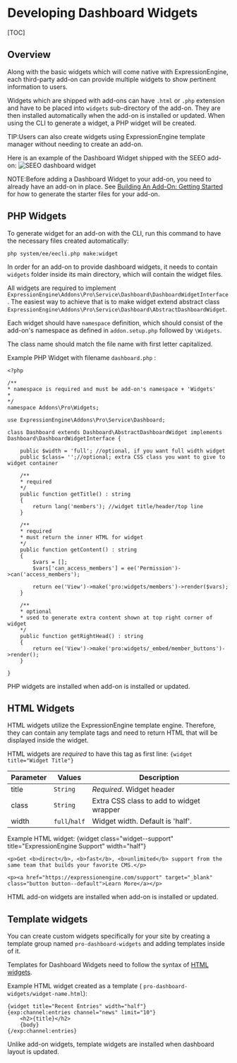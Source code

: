 <!--
    This source file is part of the open source project
    ExpressionEngine User Guide (https://github.com/ExpressionEngine/ExpressionEngine-User-Guide)

    @link      https://expressionengine.com/
    @copyright Copyright (c) 2003-2021, Packet Tide, LLC (https://packettide.com)
    @license   https://expressionengine.com/license Licensed under Apache License, Version 2.0
-->

# Developing Dashboard Widgets

[TOC]

## Overview

Along with the basic widgets which will come native with ExpressionEngine, each third-party add-on can provide multiple widgets to show pertinent information to users.

Widgets which are shipped with add-ons can have `.html` or `.php` extension and have to be placed into `widgets` sub-directory of the add-on. They are then installed automatically when the add-on is installed or updated. When using the CLI to generate a widget, a PHP widget will be created.

TIP:Users can also create widgets using ExpressionEngine template manager without needing to create an add-on.

Here is an example of the Dashboard Widget shipped with the SEEO add-on:
![SEEO dashboard widget](_images/dashboard_widget_example.png)

NOTE:Before adding a Dashboard Widget to your add-on, you need to already have an add-on in place. See [Building An Add-On: Getting Started](development/addon-development-overview.md#getting-started) for how to generate the starter files for your add-on.

## PHP Widgets

To generate widget for an add-on with the CLI, run this command to have the necessary files created automatically:

```
php system/ee/eecli.php make:widget
```

In order for an add-on to provide dashboard widgets, it needs to contain `widgets` folder inside its main directory, which will contain the widget files.

All widgets are required to implement `ExpressionEngine\Addons\Pro\Service\Dashboard\DashboardWidgetInterface`.
The easiest way to achieve that is to make widget extend abstract class `ExpressionEngine\Addons\Pro\Service\Dashboard\AbstractDashboardWidget`.

Each widget should have `namespace` definition, which should consist of the add-on's namespace as defined in `addon.setup.php` followed by `\Widgets`.

The class name should match the file name with first letter capitalized.

Example PHP Widget with filename `dashboard.php` :

    <?php

    /**
    * namespace is required and must be add-on's namespace + 'Widgets'
    * 
    */
    namespace Addons\Pro\Widgets;

    use ExpressionEngine\Addons\Pro\Service\Dashboard;

    class Dashboard extends Dashboard\AbstractDashboardWidget implements Dashboard\DashboardWidgetInterface {

        public $width = 'full'; //optional, if you want full width widget
        public $class= '';//optional; extra CSS class you want to give to widget container

        /**
        * required
        */
        public function getTitle() : string 
        {
            return lang('members'); //widget title/header/top line
        }

        /**
        * required
        * must return the inner HTML for widget
        */
        public function getContent() : string
        {
            $vars = [];
            $vars['can_access_members'] = ee('Permission')->can('access_members');
            
            return ee('View')->make('pro:widgets/members')->render($vars);
        }

        /**
        * optional
        * used to generate extra content shown at top right corner of widget
        */
        public function getRightHead() : string
        {
            return ee('View')->make('pro:widgets/_embed/member_buttons')->render();
        }

    } 

PHP widgets are installed when add-on is installed or updated.

## HTML Widgets
HTML widgets utilize the ExpressionEngine template engine. Therefore, they can contain any template tags and need to return HTML that will be displayed inside the widget. 

HTML widgets are *required* to have this tag as first line:
`{widget title="Widget Title"}`


| Parameter | Values        | Description                               |
| --------- | ------------- | ----------------------------------------- |
| title     | `String`      | *Required*. Widget header                 |
| class     | `String`      | Extra CSS class to add to widget wrapper  |
| width     | `full`/`half` | Widget width. Default is 'half'.          |

Example HTML widget:
    {widget class="widget--support" title="ExpressionEngine Support" width="half"}

    <p>Get <b>direct</b>, <b>fast</b>, <b>unlimited</b> support from the same team that builds your favorite CMS.</p>

    <p><a href="https://expressionengine.com/support" target="_blank" class="button button--default">Learn More</a></p>

HTML add-on widgets are installed when add-on is installed or updated.

## Template widgets

You can create custom widgets specifically for your site by creating a template group named `pro-dashboard-widgets` and adding templates inside of it.

Templates for Dashboard Widgets need to follow the syntax of [HTML widgets](#html-widgets).

Example HTML widget created as a template ( `pro-dashboard-widgets/widget-name.html`):

    {widget title="Recent Entries" width="half"}
    {exp:channel:entries channel="news" limit="10"}
        <h2>{title}</h2>
        {body}
    {/exp:channel:entries}

Unlike add-on widgets, template widgets are installed when dashboard layout is updated.
